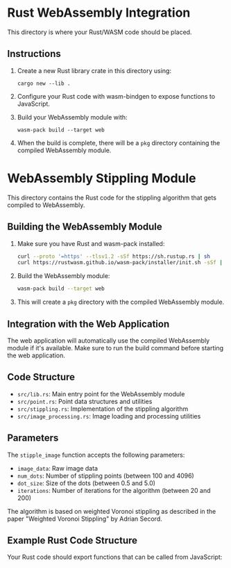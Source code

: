 # Rust WebAssembly Integration

This directory is where your Rust/WASM code should be placed.

## Instructions

1. Create a new Rust library crate in this directory using:
   ```
   cargo new --lib .
   ```

2. Configure your Rust code with wasm-bindgen to expose functions to JavaScript.

3. Build your WebAssembly module with:
   ```
   wasm-pack build --target web
   ```

4. When the build is complete, there will be a `pkg` directory containing the compiled WebAssembly module.

# WebAssembly Stippling Module

This directory contains the Rust code for the stippling algorithm that gets compiled to WebAssembly.

## Building the WebAssembly Module

1. Make sure you have Rust and wasm-pack installed:
   ```bash
   curl --proto '=https' --tlsv1.2 -sSf https://sh.rustup.rs | sh
   curl https://rustwasm.github.io/wasm-pack/installer/init.sh -sSf | sh
   ```

2. Build the WebAssembly module:
   ```bash
   wasm-pack build --target web
   ```

3. This will create a `pkg` directory with the compiled WebAssembly module.

## Integration with the Web Application

The web application will automatically use the compiled WebAssembly module if it's available. Make sure to run the build command before starting the web application.

## Code Structure

- `src/lib.rs`: Main entry point for the WebAssembly module
- `src/point.rs`: Point data structures and utilities
- `src/stippling.rs`: Implementation of the stippling algorithm
- `src/image_processing.rs`: Image loading and processing utilities

## Parameters

The `stipple_image` function accepts the following parameters:
- `image_data`: Raw image data
- `num_dots`: Number of stippling points (between 100 and 4096)
- `dot_size`: Size of the dots (between 0.5 and 5.0)
- `iterations`: Number of iterations for the algorithm (between 20 and 200)

The algorithm is based on weighted Voronoi stippling as described in the paper "Weighted Voronoi Stippling" by Adrian Secord.

## Example Rust Code Structure

Your Rust code should export functions that can be called from JavaScript:

